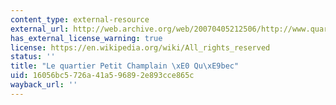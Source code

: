```yaml
---
content_type: external-resource
external_url: http://web.archive.org/web/20070405212506/http://www.quartier-petit-champlain.qc.ca/
has_external_license_warning: true
license: https://en.wikipedia.org/wiki/All_rights_reserved
status: ''
title: "Le quartier Petit Champlain \xE0 Qu\xE9bec"
uid: 16056bc5-726a-41a5-9689-2e893cce865c
wayback_url: ''
---
```

